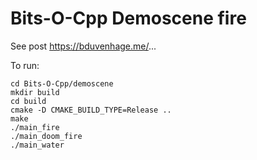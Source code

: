 # Bits-O-Cpp Demoscene fire
See post https://bduvenhage.me/...

To run:

```console
cd Bits-O-Cpp/demoscene
mkdir build
cd build
cmake -D CMAKE_BUILD_TYPE=Release ..
make
./main_fire
./main_doom_fire
./main_water
```
